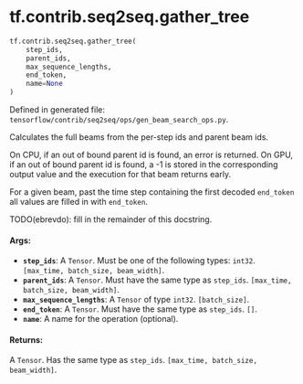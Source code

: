 <div itemscope itemtype="http://developers.google.com/ReferenceObject">
<meta itemprop="name" content="tf.contrib.seq2seq.gather_tree" />
</div>

# tf.contrib.seq2seq.gather_tree

``` python
tf.contrib.seq2seq.gather_tree(
    step_ids,
    parent_ids,
    max_sequence_lengths,
    end_token,
    name=None
)
```



Defined in generated file: `tensorflow/contrib/seq2seq/ops/gen_beam_search_ops.py`.

Calculates the full beams from the per-step ids and parent beam ids.

On CPU, if an out of bound parent id is found, an error is returned.
On GPU, if an out of bound parent id is found, a -1 is stored in the
corresponding output value and the execution for that beam returns early.

For a given beam, past the time step containing the first decoded `end_token`
all values are filled in with `end_token`.

TODO(ebrevdo): fill in the remainder of this docstring.

#### Args:

* <b>`step_ids`</b>: A `Tensor`. Must be one of the following types: `int32`.
    `[max_time, batch_size, beam_width]`.
* <b>`parent_ids`</b>: A `Tensor`. Must have the same type as `step_ids`.
    `[max_time, batch_size, beam_width]`.
* <b>`max_sequence_lengths`</b>: A `Tensor` of type `int32`. `[batch_size]`.
* <b>`end_token`</b>: A `Tensor`. Must have the same type as `step_ids`. `[]`.
* <b>`name`</b>: A name for the operation (optional).


#### Returns:

A `Tensor`. Has the same type as `step_ids`.
`[max_time, batch_size, beam_width]`.